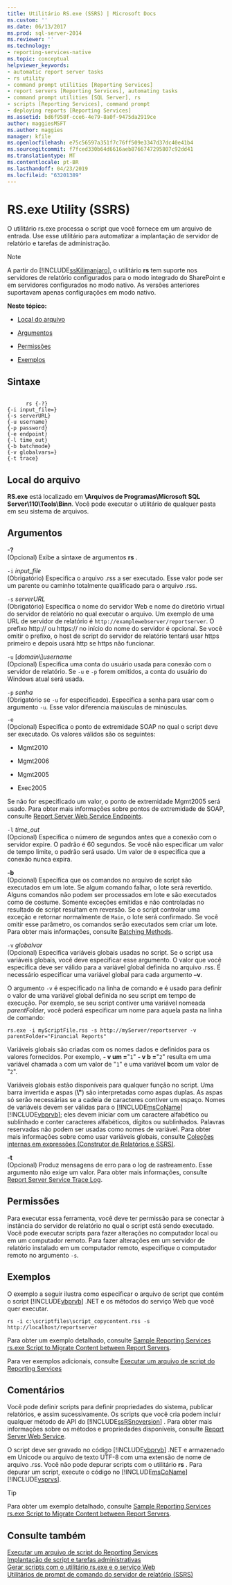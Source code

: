 ```yaml
---
title: Utilitário RS.exe (SSRS) | Microsoft Docs
ms.custom: ''
ms.date: 06/13/2017
ms.prod: sql-server-2014
ms.reviewer: ''
ms.technology:
- reporting-services-native
ms.topic: conceptual
helpviewer_keywords:
- automatic report server tasks
- rs utility
- command prompt utilities [Reporting Services]
- report servers [Reporting Services], automating tasks
- command prompt utilities [SQL Server], rs
- scripts [Reporting Services], command prompt
- deploying reports [Reporting Services]
ms.assetid: bd6f958f-cce6-4e79-8a0f-9475da2919ce
author: maggiesMSFT
ms.author: maggies
manager: kfile
ms.openlocfilehash: e75c56597a351f7c76ff509e3347d37dc40e41b4
ms.sourcegitcommit: f7fced330b64d6616aeb8766747295807c92dd41
ms.translationtype: MT
ms.contentlocale: pt-BR
ms.lasthandoff: 04/23/2019
ms.locfileid: "63201389"
---
```

# <a name="rsexe-utility-ssrs"></a>RS.exe Utility (SSRS)
  O utilitário rs.exe processa o script que você fornece em um arquivo de entrada. Use esse utilitário para automatizar a implantação de servidor de relatório e tarefas de administração.  
  
> [!NOTE]  
>  A partir do [!INCLUDE[ssKilimanjaro](../../includes/sskilimanjaro-md.md)], o utilitário **rs** tem suporte nos servidores de relatório configurados para o modo integrado do SharePoint e em servidores configurados no modo nativo. As versões anteriores suportavam apenas configurações em modo nativo.  
  
 **Neste tópico:**  
  
-   [Local do arquivo](#bkmk_filelocation)  
  
-   [Argumentos](#bkmk_arguments)  
  
-   [Permissões](#bkmk_permissions)  
  
-   [Exemplos](#bkmk_examples)  
  
## <a name="syntax"></a>Sintaxe  
  
```  
  
      rs {-?}  
{-i input_file=}  
{-s serverURL}  
{-u username}  
{-p password}  
{-e endpoint}  
{-l time_out}  
{-b batchmode}  
{-v globalvars=}  
{-t trace}  
```  
  
##  <a name="bkmk_filelocation"></a> Local do arquivo  
 **RS.exe** está localizado em **\Arquivos de Programas\Microsoft SQL Server\110\Tools\Binn**. Você pode executar o utilitário de qualquer pasta em seu sistema de arquivos.  
  
##  <a name="bkmk_arguments"></a> Argumentos  
 **-?**  
 (Opcional) Exibe a sintaxe de argumentos **rs** .  
  
 `-i` *input_file*  
 (Obrigatório) Especifica o arquivo .rss a ser executado. Esse valor pode ser um parente ou caminho totalmente qualificado para o arquivo .rss.  
  
 `-s` *serverURL*  
 (Obrigatório) Especifica o nome do servidor Web e nome do diretório virtual do servidor de relatório no qual executar o arquivo. Um exemplo de uma URL de servidor de relatório é `http://examplewebserver/reportserver`. O prefixo http:// ou https:// no início do nome do servidor é opcional. Se você omitir o prefixo, o host de script do servidor de relatório tentará usar https primeiro e depois usará http se https não funcionar.  
  
 `-u` [*domain*\\]*username*  
 (Opcional) Especifica uma conta do usuário usada para conexão com o servidor de relatório. Se `-u` e `-p` forem omitidos, a conta do usuário do Windows atual será usada.  
  
 `-p` *senha*  
 (Obrigatório se `-u` for especificado). Especifica a senha para usar com o argumento `-u`. Esse valor diferencia maiúsculas de minúsculas.  
  
 `-e`  
 (Opcional) Especifica o ponto de extremidade SOAP no qual o script deve ser executado. Os valores válidos são os seguintes:  
  
-   Mgmt2010  
  
-   Mgmt2006  
  
-   Mgmt2005  
  
-   Exec2005  
  
 Se não for especificado um valor, o ponto de extremidade Mgmt2005 será usado. Para obter mais informações sobre pontos de extremidade de SOAP, consulte [Report Server Web Service Endpoints](../report-server-web-service/methods/report-server-web-service-endpoints.md).  
  
 `-l` *time_out*  
 (Opcional) Especifica o número de segundos antes que a conexão com o servidor expire. O padrão é 60 segundos. Se você não especificar um valor de tempo limite, o padrão será usado. Um valor de `0` especifica que a conexão nunca expira.  
  
 **-b**  
 (Opcional) Especifica que os comandos no arquivo de script são executados em um lote. Se algum comando falhar, o lote será revertido. Alguns comandos não podem ser processados em lote e são executados como de costume. Somente exceções emitidas e não controladas no resultado de script resultam em reversão. Se o script controlar uma exceção e retornar normalmente de `Main`, o lote será confirmado. Se você omitir esse parâmetro, os comandos serão executados sem criar um lote. Para obter mais informações, consulte [Batching Methods](../report-server-web-service-net-framework-soap-headers/batching-methods.md).  
  
 `-v` *globalvar*  
 (Opcional) Especifica variáveis globais usadas no script. Se o script usa variáveis globais, você deve especificar esse argumento. O valor que você especifica deve ser válido para a variável global definida no arquivo .rss. É necessário especificar uma variável global para cada argumento **–v**.  
  
 O argumento `-v` é especificado na linha de comando e é usado para definir o valor de uma variável global definida no seu script em tempo de execução. Por exemplo, se seu script contiver uma variável nomeada *parentFolder*, você poderá especificar um nome para aquela pasta na linha de comando:  
  
 `rs.exe -i myScriptFile.rss -s http://myServer/reportserver -v parentFolder="Financial Reports"`  
  
 Variáveis globais são criadas com os nomes dados e definidos para os valores fornecidos. Por exemplo, **- v um =**"`1`" **- v b =**"`2`" resulta em uma variável chamada `a` com um valor de "`1`" e uma variável **b**com um valor de "`2`".  
  
 Variáveis globais estão disponíveis para qualquer função no script. Uma barra invertida e aspas (**\\"**) são interpretadas como aspas duplas. As aspas só serão necessárias se a cadeia de caracteres contiver um espaço. Nomes de variáveis devem ser válidas para o [!INCLUDE[msCoName](../../includes/msconame-md.md)] [!INCLUDE[vbprvb](../../includes/vbprvb-md.md)]; eles devem iniciar com um caractere alfabético ou sublinhado e conter caracteres alfabéticos, dígitos ou sublinhados. Palavras reservadas não podem ser usadas como nomes de variável. Para obter mais informações sobre como usar variáveis globais, consulte [Coleções internas em expressões &#40;Construtor de Relatórios e SSRS&#41;](../report-design/built-in-collections-in-expressions-report-builder.md).  
  
 **-t**  
 (Opcional) Produz mensagens de erro para o log de rastreamento. Esse argumento não exige um valor. Para obter mais informações, consulte [Report Server Service Trace Log](../report-server/report-server-service-trace-log.md).  
  
##  <a name="bkmk_permissions"></a> Permissões  
 Para executar essa ferramenta, você deve ter permissão para se conectar à instância do servidor de relatório no qual o script está sendo executado. Você pode executar scripts para fazer alterações no computador local ou em um computador remoto. Para fazer alterações em um servidor de relatório instalado em um computador remoto, especifique o computador remoto no argumento `-s`.  
  
##  <a name="bkmk_examples"></a> Exemplos  
 O exemplo a seguir ilustra como especificar o arquivo de script que contém o script [!INCLUDE[vbprvb](../../includes/vbprvb-md.md)] .NET e os métodos do serviço Web que você quer executar.  
  
```  
rs -i c:\scriptfiles\script_copycontent.rss -s http://localhost/reportserver  
```  
  
 Para obter um exemplo detalhado, consulte [Sample Reporting Services rs.exe Script to Migrate Content between Report Servers](sample-reporting-services-rs-exe-script-to-copy-content-between-report-servers.md).  
  
 Para ver exemplos adicionais, consulte [Executar um arquivo de script do Reporting Services](run-a-reporting-services-script-file.md)  
  
## <a name="remarks"></a>Comentários  
 Você pode definir scripts para definir propriedades do sistema, publicar relatórios, e assim sucessivamente. Os scripts que você cria podem incluir qualquer método de API do [!INCLUDE[ssRSnoversion](../../includes/ssrsnoversion-md.md)] . Para obter mais informações sobre os métodos e propriedades disponíveis, consulte [Report Server Web Service](../report-server-web-service/report-server-web-service.md).  
  
 O script deve ser gravado no código [!INCLUDE[vbprvb](../../includes/vbprvb-md.md)] .NET e armazenado em Unicode ou arquivo de texto UTF-8 com uma extensão de nome de arquivo .rss. Você não pode depurar scripts com o utilitário **rs** . Para depurar um script, execute o código no [!INCLUDE[msCoName](../../includes/msconame-md.md)] [!INCLUDE[vsprvs](../../includes/vsprvs-md.md)].  
  
> [!TIP]  
>  Para obter um exemplo detalhado, consulte [Sample Reporting Services rs.exe Script to Migrate Content between Report Servers](sample-reporting-services-rs-exe-script-to-copy-content-between-report-servers.md).  
  
## <a name="see-also"></a>Consulte também  
 [Executar um arquivo de script do Reporting Services](run-a-reporting-services-script-file.md)   
 [Implantação de script e tarefas administrativas](script-deployment-and-administrative-tasks.md)   
 [Gerar scripts com o utilitário rs.exe e o serviço Web](script-with-the-rs-exe-utility-and-the-web-service.md)   
 [Utilitários de prompt de comando do servidor de relatório &#40;SSRS&#41;](report-server-command-prompt-utilities-ssrs.md)  
  
  
